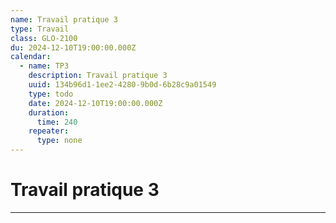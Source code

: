 ```yaml
---
name: Travail pratique 3
type: Travail
class: GLO-2100
du: 2024-12-10T19:00:00.000Z
calendar:
  - name: TP3
    description: Travail pratique 3
    uuid: 134b96d1-1ee2-4280-9b0d-6b28c9a01549
    type: todo
    date: 2024-12-10T19:00:00.000Z
    duration:
      time: 240
    repeater:
      type: none
---
```

# Travail pratique 3
---
